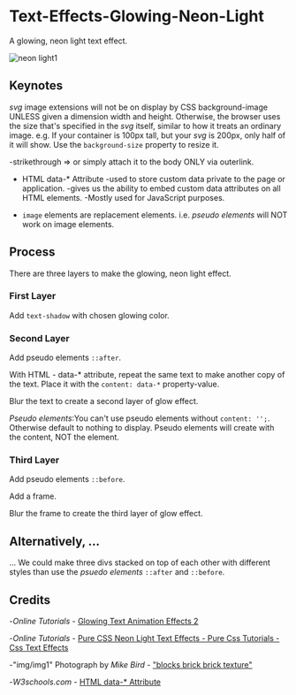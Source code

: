 # Text-Effects-Glowing-Neon-Light

A glowing, neon light text effect.

![neon light1](https://user-images.githubusercontent.com/24542308/58760060-7067d980-8576-11e9-945f-de673352677c.png)

## Keynotes

_svg_ image extensions will not be on display by CSS background-image UNLESS given a dimension width and height. Otherwise, the browser uses the size that's specified in the _svg_ itself, similar to how it treats an ordinary image. e.g. If your container is 100px tall, but your _svg_ is 200px, only half of it will show. Use the `background-size` property to resize it.

-strikethrough => or simply attach it to the body ONLY via outerlink.

* HTML data-* Attribute
-used to store custom data private to the page or application.
-gives us the ability to embed custom data attributes on all HTML elements.
-Mostly used for JavaScript purposes.

* `image` elements are replacement elements. i.e. _pseudo elements_ will NOT work on image elements.

## Process

There are three layers to make the glowing, neon light effect.

### First Layer

Add `text-shadow` with chosen glowing color.

### Second Layer

Add pseudo elements `::after`.

With HTML - data-* attribute, repeat the same text to make another copy of the text. Place it with the `content: data-*` property-value.

Blur the text to create a second layer of glow effect.

_Pseudo elements_:You can't use pseudo elements without `content: '';`. Otherwise default to nothing to display. Pseudo elements will create with the content, NOT the element.

### Third Layer

Add pseudo elements `::before`.

Add a frame.

Blur the frame to create the third layer of glow effect.

## Alternatively, ...

... We could make three divs stacked on top of each other with different styles than use the _psuedo elements_ `::after` and `::before`.

## Credits

-_Online Tutorials_ - [Glowing Text Animation Effects 2](https://youtu.be/1B3FgFXn274)

-_Online Tutorials_ - [Pure CSS Neon Light Text Effects - Pure Css Tutorials - Css Text Effects](https://youtu.be/0ltdZ8CrqG8)

-"img/img1" Photograph by _Mike Bird_ - ["blocks brick brick texture"](https://www.pexels.com/photo/landscape-photography-of-orange-brick-wall-189451/)

-_W3schools.com_ - [HTML data-* Attribute](https://www.w3schools.com/tags/att_data-.asp)
